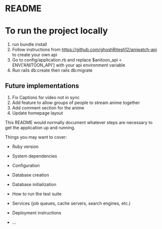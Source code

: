 # README

# To run the project locally 
1. run bundle install
2. Follow instructions from https://github.com/ghoshRitesh12/aniwatch-api to create your own api
3. Go to config/application.rb and replace $anitoon_api = ENV['ANITOON_API'] with your api environment variable
4. Run rails db:create then rails db:migrate

## Future implementations
1. Fix Captions for video not in sync
2. Add feature to allow groups of people to stream anime together
3. Add comment section for the anime
4. Update homepage layout

This README would normally document whatever steps are necessary to get the
application up and running.

Things you may want to cover:

* Ruby version

* System dependencies

* Configuration

* Database creation

* Database initialization

* How to run the test suite

* Services (job queues, cache servers, search engines, etc.)

* Deployment instructions

* ...
